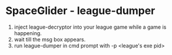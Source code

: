 # SpaceGlider - league-dumper


1) inject league-decryptor into your league game while a game is happening.
2) wait till the msg box appears.
3) run league-dumper in cmd prompt with -p <league's exe pid>
